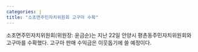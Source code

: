 ```yaml
---
categories: j
title: "소초면주민자치위원회 고구마 수확"
---
```

소초면주민자치위원회(위원장: 윤금순)는 지난 22일 안양시 평촌동주민자치위원회와 고구마를 수확했다. 고구마 판매 수익금은 이웃돕기에 쓸 예정이다.